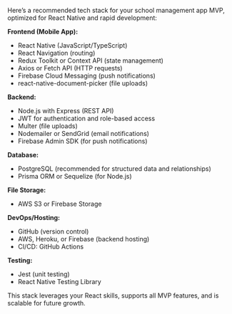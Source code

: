Here’s a recommended tech stack for your school management app MVP, optimized for React Native and rapid development:

**Frontend (Mobile App):**

- React Native (JavaScript/TypeScript)
- React Navigation (routing)
- Redux Toolkit or Context API (state management)
- Axios or Fetch API (HTTP requests)
- Firebase Cloud Messaging (push notifications)
- react-native-document-picker (file uploads)

**Backend:**

- Node.js with Express (REST API)
- JWT for authentication and role-based access
- Multer (file uploads)
- Nodemailer or SendGrid (email notifications)
- Firebase Admin SDK (for push notifications)

**Database:**

- PostgreSQL (recommended for structured data and relationships)
- Prisma ORM or Sequelize (for Node.js)

**File Storage:**

- AWS S3 or Firebase Storage

**DevOps/Hosting:**

- GitHub (version control)
- AWS, Heroku, or Firebase (backend hosting)
- CI/CD: GitHub Actions

**Testing:**

- Jest (unit testing)
- React Native Testing Library

This stack leverages your React skills, supports all MVP features, and is scalable for future growth.
